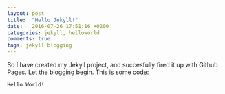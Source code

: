 ```yaml
---
layout: post
title:  "Hello Jekyll!"
date:   2016-07-26 17:51:16 +0200
categories: jekyll, helloworld
comments: true
tags: jekyll blogging
---
```

So I have created my Jekyll project, and succesfully fired it up with Github Pages. Let the blogging begin.
This is some code:

```
Hello World!
```